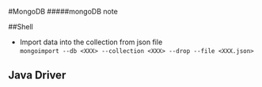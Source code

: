 #MongoDB
#####mongoDB note

##Shell
- Import data into the collection from json file  
`mongoimport --db <XXX> --collection <XXX> --drop --file <XXX.json>`


## Java Driver
